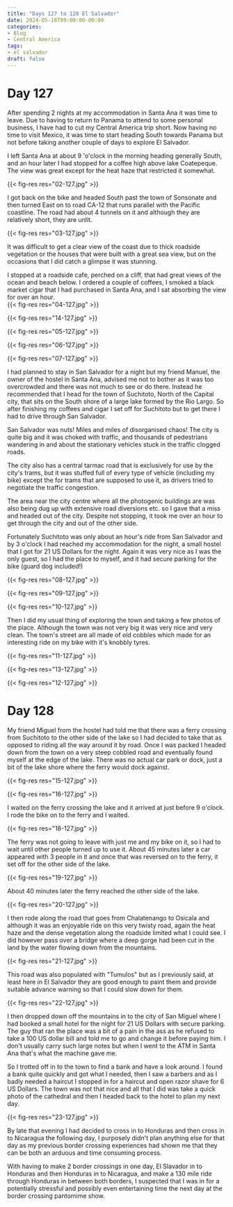 ```yaml
---
title: "Days 127 to 128 El Salvador"
date: 2024-05-16T09:00:00-00:00
categories:
- Blog
- Central America
tags:
- el salvador
draft: false
---
```


# Day 127

After spending 2 nights at my accommodation in Santa Ana it was time to leave. Due to having to return to Panama to attend to some personal business, I have had to cut my Central America trip short. Now having no time to visit Mexico, it was time to start heading South towards Panama but not before taking another couple of days to explore El Salvador.

I left Santa Ana at about 9 'o'clock in the morning heading generally South, and an hour later I had stopped for a coffee high above lake Coatepeque. The view was great except for the heat haze that restricted it somewhat.

{{< fig-res res="02-127.jpg" >}}

<!--more-->

I got back on the bike and headed South past the town of Sonsonate and then turned East on to road CA-12 that runs parallel with the Pacific coastline. The road had about 4 tunnels on it and although they are relatively short, they are unlit.

{{< fig-res res="03-127.jpg" >}}

It was difficult to get a clear view of the coast due to thick roadside vegetation or the houses that were built with a great sea view, but on the occasions that I did catch a glimpse it was stunning. 

I stopped at a roadside cafe, perched on a cliff, that had great views of the ocean and beach below. I ordered a couple of coffees, I smoked a black market cigar that I had purchased in Santa Ana, and I sat absorbing the view for over an hour.
\
{{< fig-res res="04-127.jpg" >}}

{{< fig-res res="14-127.jpg" >}}

{{< fig-res res="05-127.jpg" >}}

{{< fig-res res="06-127.jpg" >}}

{{< fig-res res="07-127.jpg" >}}

I had planned to stay in San Salvador for a night but my friend Manuel, the owner of the hostel in Santa Ana, advised me not to bother as it was too overcrowded and there was not much to see or do there. Instead he recommended that I head for the town of Suchitoto, North of the Capital city, that sits on the South shore of a large lake formed by the Rio Largo. So after finishing my coffees and cigar I set off for Suchitoto but to get there I had to drive through San Salvador. 

San Salvador was nuts! Miles and miles of disorganised chaos! The city is quite big and it was choked with traffic, and thousands of pedestrians wandering in and about the stationary vehicles stuck in the traffic clogged roads. 

The city also has a central tarmac road that is exclusively for use by the city's trams, but it was stuffed full of every type of vehicle (including my bike) except the for trams that are supposed to use it, as drivers tried to negotiate the traffic congestion. 

The area near the city centre where all the photogenic buildings are was also being dug up with extensive road diversions etc. so I gave that a miss and headed out of the city. Despite not stopping, it took me over an hour to get through the city and out of the other side. 

Fortunately Suchitoto was only about an hour's ride from San Salvador and by 3 o'clock I had reached my accommodation for the night, a small hostel that I got for 21 US Dollars for the night. Again it was very nice as I was the only guest, so I had the place to myself, and it had secure parking for the bike (guard dog included!)


{{< fig-res res="08-127.jpg" >}}

{{< fig-res res="09-127.jpg" >}}

{{< fig-res res="10-127.jpg" >}}

Then I did my usual thing of exploring the town and taking a few photos of the place. Although the town was not very big it was very nice and very clean. The town's street are all made of old cobbles which made for an interesting ride on my bike with it's knobbly tyres.

{{< fig-res res="11-127.jpg" >}}

{{< fig-res res="13-127.jpg" >}}

{{< fig-res res="12-127.jpg" >}}

# Day 128

My friend Miguel from the hostel had told me that there was a ferry crossing from Suchitoto to the other side of the lake so I had decided to take that as opposed to riding all the way around it by road. Once I was packed I headed down from the town on a very steep cobbled road and eventually found myself at the edge of the lake. There was no actual car park or dock, just a bit of the lake shore where the ferry would dock against.

{{< fig-res res="15-127.jpg" >}}

{{< fig-res res="16-127.jpg" >}}

I waited on the ferry crossing the lake and it arrived at just before 9 o'clock. I rode the bike on to the ferry and I waited. 

{{< fig-res res="18-127.jpg" >}}

The ferry was not going to leave with just me and my bike on it, so I had to wait until other people turned up to use it. About 45 minutes later a car appeared with 3 people in it and once that was reversed on to the ferry, it set off for the other side of the lake. 

{{< fig-res res="19-127.jpg" >}}

About 40 minutes later the ferry reached the other side of the lake.

{{< fig-res res="20-127.jpg" >}}

I then rode along the road that goes from Chalatenango to Osicala and although it was an enjoyable ride on this very twisty road, again the heat haze and the dense vegetation along the roadside limited what I could see. I did however pass over a bridge where a deep gorge had been cut in the land by the water flowing down from the mountains.

{{< fig-res res="21-127.jpg" >}}

This road was also populated with "Tumulos" but as I previously said, at least here in El Salvador they are good enough to paint them and provide suitable advance warning so that I could slow down for them.

{{< fig-res res="22-127.jpg" >}}

I then dropped down off the mountains in to the city of San Miguel where I had booked a small hotel for the night for 21 US Dollars with secure parking. The guy that ran the place was a bit of a pain in the ass as he refused to take a 100 US dollar bill and told me to go and change it before paying him. I don't usually carry such large notes but when I went to the ATM in Santa Ana that's what the machine gave me.

So I trotted off in to the town to find a bank and have a look around. I found a bank quite quickly and got what I needed, then I saw a barbers and as I badly needed a haircut I stopped in for a haircut and open razor shave for 6 US Dollars. The town was not that nice and all that I did was take a quick photo of the cathedral and then I headed back to the hotel to plan my next day.

{{< fig-res res="23-127.jpg" >}}

By late that evening I had decided to cross in to Honduras and then cross in to Nicaragua the following day, I purposely didn't plan anything else for that day as my previous border crossing experiences had shown me that they can be both an arduous and time consuming process. 

With having to make 2 border crossings in one day, El Slavador in to Honduras and then Honduras in to Nicaragua, and make a 130 mile ride through Honduras in between both borders, I suspected that I was in for a potentially stressful and possibly even entertaining time the next day at the border crossing pantomime show.